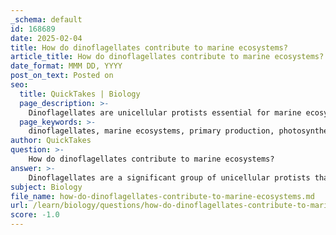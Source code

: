 ```yaml
---
_schema: default
id: 168689
date: 2025-02-04
title: How do dinoflagellates contribute to marine ecosystems?
article_title: How do dinoflagellates contribute to marine ecosystems?
date_format: MMM DD, YYYY
post_on_text: Posted on
seo:
  title: QuickTakes | Biology
  page_description: >-
    Dinoflagellates are unicellular protists essential for marine ecosystems, contributing to primary production, biodiversity, nutrient cycling, and forming symbiotic relationships with corals, while also causing harmful algal blooms.
  page_keywords: >-
    dinoflagellates, marine ecosystems, primary production, photosynthesis, plankton, algal blooms, red tides, nutrient cycling, symbiosis, zooxanthellae, biodiversity, food web
author: QuickTakes
question: >-
    How do dinoflagellates contribute to marine ecosystems?
answer: >-
    Dinoflagellates are a significant group of unicellular protists that play a crucial role in marine ecosystems. Here are some key contributions they make:\n\n1. **Primary Production**: Dinoflagellates are photosynthetic organisms that contribute to primary production in marine environments. They convert sunlight into chemical energy through photosynthesis, forming the base of the food web. This process is essential for supporting various marine life, including fish and other marine animals.\n\n2. **Planktonic Community**: As a major component of both freshwater and marine plankton, dinoflagellates are integral to the aquatic food web. They serve as a food source for a variety of organisms, including zooplankton, small fish, and larger marine animals, thus supporting biodiversity.\n\n3. **Algal Blooms**: Dinoflagellates can reproduce rapidly under favorable conditions, leading to algal blooms. While these blooms can enhance productivity, they can also have negative effects. For instance, certain species can cause "red tides," which are characterized by a significant increase in the concentration of pigments that can color the water red or brown. These blooms can produce toxins that accumulate in shellfish, making them harmful to humans and other predators.\n\n4. **Nutrient Cycling**: Dinoflagellates contribute to nutrient cycling in marine ecosystems. They play a role in the uptake and recycling of nutrients, which is vital for maintaining the health of marine environments.\n\n5. **Symbiotic Relationships**: Some dinoflagellates form symbiotic relationships with corals and other marine organisms. For example, the dinoflagellates known as zooxanthellae live within coral tissues, providing them with energy through photosynthesis while receiving protection and access to sunlight. This relationship is essential for the health of coral reefs.\n\nIn summary, dinoflagellates are vital to marine ecosystems as primary producers, contributors to food webs, and participants in nutrient cycling and symbiotic relationships. However, their potential to cause harmful algal blooms also highlights the need for monitoring and management in marine environments.
subject: Biology
file_name: how-do-dinoflagellates-contribute-to-marine-ecosystems.md
url: /learn/biology/questions/how-do-dinoflagellates-contribute-to-marine-ecosystems
score: -1.0
---
```


&nbsp;